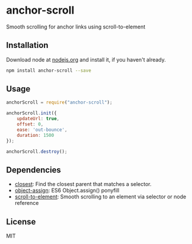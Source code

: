 # anchor-scroll

Smooth scrolling for anchor links using scroll-to-element

## Installation

Download node at [nodejs.org](http://nodejs.org) and install it, if you haven't already.

```sh
npm install anchor-scroll --save
```

## Usage

```js
anchorScroll = require("anchor-scroll");

anchorScroll.init({
	updateUrl: true,
	offset: 0,
	ease: 'out-bounce',
	duration: 1500
});

anchorScroll.destroy();

```


## Dependencies

- [closest](https://github.com/ForbesLindesay/closest): Find the closest parent that matches a selector.
- [object-assign](https://github.com/sindresorhus/object-assign): ES6 Object.assign() ponyfill
- [scroll-to-element](https://github.com/willhoag/scroll-to-element): Smooth scrolling to an element via selector or node reference


## License

MIT
